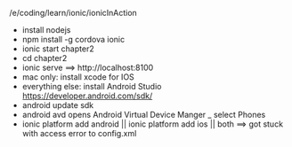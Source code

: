 /e/coding/learn/ionic/ionicInAction
* install nodejs
* npm install -g cordova ionic
* ionic start chapter2
* cd chapter2
* ionic serve   ==> http://localhost:8100
* mac only: install xcode for IOS
* everything else: install Android Studio https://developer.android.com/sdk/
* android update sdk
* android avd           opens Android Virtual Device Manger _ select Phones
* ionic platform add android || ionic platform add ios || both
==> got stuck with access error to config.xml








